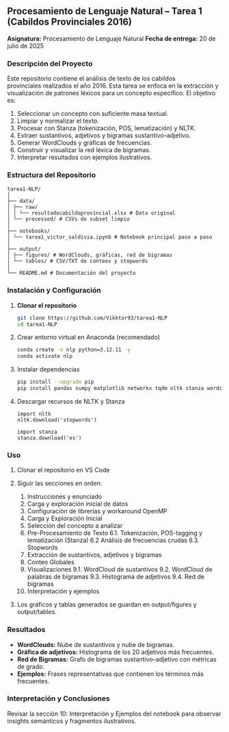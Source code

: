 ## Procesamiento de Lenguaje Natural – Tarea 1 (Cabildos Provinciales 2016)

**Asignatura:** Procesamiento de Lenguaje Natural
**Fecha de entrega:** 20 de julio de 2025

### Descripción del Proyecto
Este repositorio contiene el análisis de texto de los cabildos provinciales realizados el año 2016. Esta tarea se enfoca en la extracción y visualización de patrones léxicos para un concepto específico. El objetivo es:

1. Seleccionar un concepto con suficiente masa textual.  
2. Limpiar y normalizar el texto.  
3. Procesar con Stanza (tokenización, POS, lematización) y NLTK.  
4. Extraer sustantivos, adjetivos y bigramas sustantivo–adjetivo.  
5. Generar WordClouds y gráficas de frecuencias.  
6. Construir y visualizar la red léxica de bigramas.  
7. Interpretar resultados con ejemplos ilustrativos.

### Estructura del Repositorio
```
tarea1-NLP/
│
├── data/
│ ├── raw/
│ │ └── resultadocabildoprovincial.xlsx # Data original
│ └── processed/ # CSVs de subset limpio
│
├── notebooks/
│ └── tarea1_victor_saldivia.ipynb # Notebook principal paso a paso
│
├── output/
│ ├── figures/ # WordClouds, gráficas, red de bigramas
│ └── tables/ # CSV/TXT de conteos y stopwords
│
└── README.md # Documentación del proyecto
```

### Instalación y Configuración

1. **Clonar el repositorio**  
   ```bash
   git clone https://github.com/Vikktor93/tarea1-NLP
   cd tarea1-NLP
   ```

2. Crear entorno virtual en Anaconda (recomendado)
    ```bash
    conda create -n nlp python=3.12.11 -y
    conda activate nlp
    ```

3. Instalar dependencias
    ```bash
    pip install --upgrade pip
    pip install pandas numpy matplotlib networkx tqdm nltk stanza wordcloud
    ```

4. Descargar recursos de NLTK y Stanza
    ```
    import nltk
    nltk.download('stopwords')

    import stanza
    stanza.download('es')
    ```

### Uso

1. Clonar el repositorio en VS Code

2. Siguir las secciones en orden:
    1. Instrucciones y enunciado
    2. Carga y exploración inicial de datos
    3. Configuración de librerías y workaround OpenMP
    4. Carga y Exploración Inicial
    5. Selección del concepto a analizar
    6. Pre-Procesamiento de Texto
        6.1. Tokenización, POS-tagging y lematización (Stanza)
        6.2 Análisis de frecuencias crudas
        6.3. Stopwords
    7. Extracción de sustantivos, adjetivos y bigramas
    8. Conteo Globales
    9. Visualizaciones
        9.1. WordCloud de sustantivos
        9.2. WordCloud de palabras de bigramas
        9.3. Histograma de adjetivos
        9.4. Red de bigramas
    10. Interpretación y ejemplos

3. Los gráficos y tablas generados se guardan en output/figures y output/tables.

### Resultados

- **WordClouds:** Nube de sustantivos y nube de bigramas.
- **Gráfica de adjetivos:** Histograma de los 20 adjetivos más frecuentes.
- **Red de Bigramas:** Grafo de bigramas sustantivo–adjetivo con métricas de grado.
- **Ejemplos:** Frases representativas que contienen los términos más frecuentes.

### Interpretación y Conclusiones

Revisar la sección 10: Interpretación y Ejemplos del notebook para observar insights semánticos y fragmentos ilustrativos.